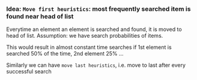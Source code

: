 

### Idea: `Move first heuristics`: most frequently searched item is found near head of list

Everytime an element an element is searched and found, it is moved to head of list.
Assumption: we have search probabilities of items.

This would result in almost constant time searches if 1st element is searched 50% of the time, 2nd element 25% ...

Similarly we can have `move last heuristics`, i.e. move to last after every successful search

